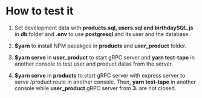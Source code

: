 # How to test it

1. Set development data with **products.sql, users.sql and birthdaySQL.js** in **db** folder and **.env** to use **postgresql** and its user and the database.

2. **$yarn** to install NPM pacakges in **products** and **user_product** folder. 

3. **$yarn serve** in **user_product** to start gRPC server and **yarn test-tape** in another console to test user and product datas from the server.

4. **$yarn serve** in **products** to start gRPC server with express server to serve /product route in another console. Then, **yarn test-tape** in another console while **user_product** gRPC server from **3.** are not closed.
